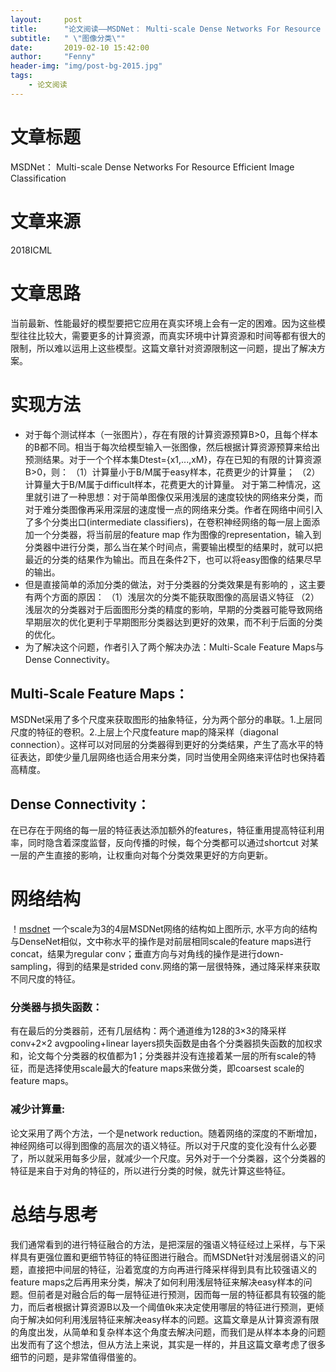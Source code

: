 ```yaml
---
layout:     post
title:      "论文阅读——MSDNet： Multi-scale Dense Networks For Resource Efficient Image Classification"
subtitle:   " \"图像分类\""
date:       2019-02-10 15:42:00
author:     "Fenny"
header-img: "img/post-bg-2015.jpg"
tags:
    - 论文阅读
---
```


# 文章标题
MSDNet： Multi-scale Dense Networks For Resource Efficient Image Classification

# 文章来源
2018ICML

# 文章思路
当前最新、性能最好的模型要把它应用在真实环境上会有一定的困难。因为这些模型往往比较大，需要更多的计算资源，而真实环境中计算资源和时间等都有很大的限制，所以难以运用上这些模型。这篇文章针对资源限制这一问题，提出了解决方案。

# 实现方法
* 对于每个测试样本（一张图片），存在有限的计算资源预算B>0，且每个样本的B都不同。相当于每次给模型输入一张图像，然后根据计算资源预算来给出预测结果。对于一个个样本集Dtest={x1,...,xM}，存在已知的有限的计算资源B>0，则：
（1）计算量小于B/M属于easy样本，花费更少的计算量；
（2）计算量大于B/M属于difficult样本，花费更大的计算量。
对于第二种情况，这里就引进了一种思想：对于简单图像仅采用浅层的速度较快的网络来分类，而对于难分类图像再采用深层的速度慢一点的网络来分类。作者在网络中间引入了多个分类出口(intermediate classifiers)，在卷积神经网络的每一层上面添加一个分类器，将当前层的feature map 作为图像的representation，输入到分类器中进行分类，那么当在某个时间点，需要输出模型的结果时，就可以把最近的分类的结果作为输出。而且在条件2下，也可以将easy图像的结果尽早的输出。
* 但是直接简单的添加分类的做法，对于分类器的分类效果是有影响的 ，这主要有两个方面的原因：
（1）浅层次的分类不能获取图像的高层语义特征
（2）浅层次的分类器对于后面图形分类的精度的影响，早期的分类器可能导致网络早期层次的优化更利于早期图形分类器达到更好的效果，而不利于后面的分类的优化。
* 为了解决这个问题，作者引入了两个解决办法：Multi-Scale Feature Maps与Dense Connectivity。 
## Multi-Scale Feature Maps： 
MSDNet采用了多个尺度来获取图形的抽象特征，分为两个部分的串联。1.上层同尺度的特征的卷积。2.上层上个尺度feature map的降采样（diagonal connection）。这样可以对同层的分类器得到更好的分类结果，产生了高水平的特征表达，即使少量几层网络也适合用来分类，同时当使用全网络来评估时也保持着高精度。
## Dense Connectivity：
在已存在于网络的每一层的特征表达添加额外的features，特征重用提高特征利用率，同时隐含着深度监督，反向传播的时候，每个分类都可以通过shortcut 对某一层的产生直接的影响，让权重向对每个分类效果更好的方向更新。

# 网络结构
！[msdnet](/msdnet.jpg)
一个scale为3的4层MSDNet网络的结构如上图所示, 水平方向的结构与DenseNet相似，文中称水平的操作是对前层相同scale的feature maps进行concat，结果为regular conv；垂直方向与对角线的操作是进行down-sampling，得到的结果是strided conv.网络的第一层很特殊，通过降采样来获取不同尺度的特征。
### 分类器与损失函数：
有在最后的分类器前，还有几层结构：两个通道维为128的3×3的降采样conv+2×2 avgpooling+linear layers损失函数是由各个分类器损失函数的加权求和，论文每个分类器的权值都为1；分类器并没有连接着某一层的所有scale的特征，而是选择使用scale最大的feature maps来做分类，即coarsest scale的feature maps。
### 减少计算量:
论文采用了两个方法，一个是network reduction。随着网络的深度的不断增加，神经网络可以得到图像的高层次的语义特征。所以对于尺度的变化没有什么必要了，所以就采用每多少层，就减少一个尺度。另外对于一个分类器，这个分类器的特征是来自于对角的特征的，所以进行分类的时候，就先计算这些特征。


# 总结与思考
我们通常看到的进行特征融合的方法，是把深层的强语义特征经过上采样，与下采样具有更强位置和更细节特征的特征图进行融合。而MSDNet针对浅层弱语义的问题，直接把中间层的特征，沿着宽度的方向再进行降采样得到具有比较强语义的feature maps之后再用来分类，解决了如何利用浅层特征来解决easy样本的问题。但前者是对融合后的每一层特征进行预测，因而每一层的特征都具有较强的能力，而后者根据计算资源B以及一个阈值θk来决定使用哪层的特征进行预测，更倾向于解决如何利用浅层特征来解决easy样本的问题。这篇文章是从计算资源有限的角度出发，从简单和复杂样本这个角度去解决问题，而我们是从样本本身的问题出发而有了这个想法，但从方法上来说，其实是一样的，并且这篇文章考虑了很多细节的问题，是非常值得借鉴的。
